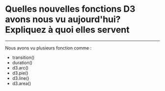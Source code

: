 
# Quelles nouvelles fonctions D3 avons nous vu aujourd'hui? Expliquez à quoi elles servent

***

Nous avons vu plusieurs fonction comme :

* transition()
* duration()
* d3.arc()
* d3.pie()
* d3.line()
* d3.area()